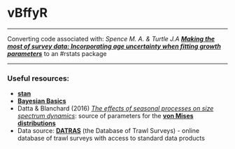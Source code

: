 # vBffyR

***

Converting code associated with: *Spence M. A. & Turtle J.A* [***Making the most of survey data: Incorporating age uncertainty when fitting growth parameters***](http://onlinelibrary.wiley.com/doi/10.1002/ece3.3280/full) to an #rstats package


*** 

### Useful resources:

- [**stan**](http://mc-stan.org/)
- [**Bayesian Basics**](https://m-clark.github.io/docs/IntroBayes.html)
- Datta & Blanchard (2016) [*The effects of seasonal processes on size spectrum dynamics*](http://www.nrcresearchpress.com/doi/full/10.1139/cjfas-2015-0468#.Wa2DUHd97UI): source of parameters for the [**von Mises distributions**](https://en.wikipedia.org/wiki/Von_Mises_distribution)
- Data source: [**DATRAS**](http://www.ices.dk/marine-data/data-portals/Pages/DATRAS.aspx) (the Database of Trawl Surveys) - online database of trawl surveys with access to standard data products 

